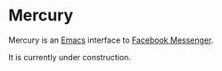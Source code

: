 # Mercury

Mercury is an [Emacs](https://www.gnu.org/software/emacs/) interface
to [Facebook Messenger](https://www.messenger.com/).

It is currently under construction.
